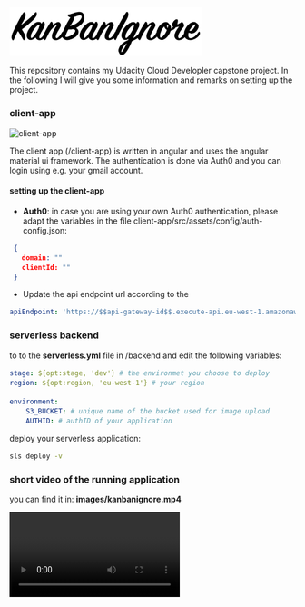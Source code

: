 <img src="images/kanbanignore.png" alt="kanbanignore" style="zoom: 33%;" />



This repository contains my Udacity Cloud Developler capstone project. In the following I will give you some information and remarks on setting up the project. 

### client-app

![client-app](images/client-app.png)

The client app (/client-app) is written in angular and uses the angular material ui framework. The authentication is done via Auth0 and you can login using e.g. your gmail account. 

#### setting up the client-app

- **Auth0**: in case you are using your own Auth0 authentication, please adapt the variables in the file client-app/src/assets/config/auth-config.json:

```json
 {
   domain: ""
   clientId: ""
 } 
```

- Update the api endpoint url according to the 

```yaml
apiEndpoint: 'https://$$api-gateway-id$$.execute-api.eu-west-1.amazonaws.com/dev'
```



### serverless backend

to to the **serverless.yml** file in /backend and edit the following variables:

```yaml
stage: ${opt:stage, 'dev'} # the environmet you choose to deploy
region: ${opt:region, 'eu-west-1'} # your region

environment:
	S3_BUCKET: # unique name of the bucket used for image upload
	AUTHID: # authID of your application
```

deploy your serverless application:

```bash
sls deploy -v
```



### short video of the running application

you can find it in: **images/kanbanignore.mp4**

<video src="images/kanbanignore.mp4"></video>
